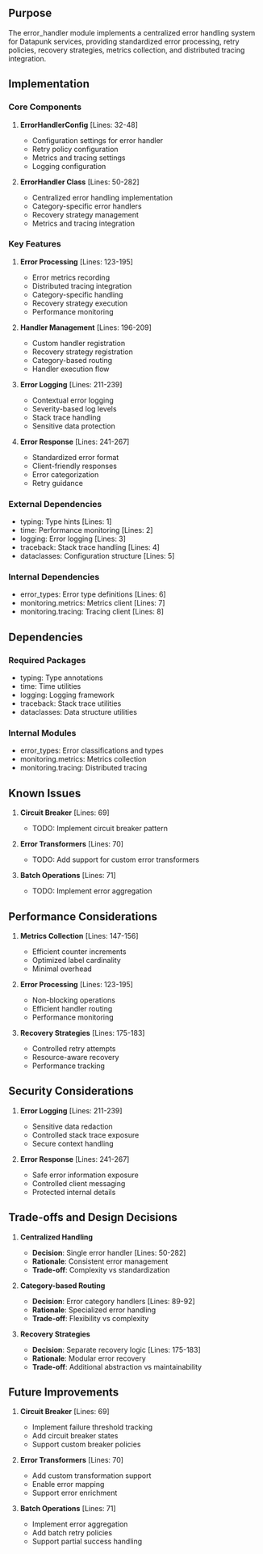 ## Purpose

The error_handler module implements a centralized error handling system for Datapunk services, providing standardized error processing, retry policies, recovery strategies, metrics collection, and distributed tracing integration.

## Implementation

### Core Components

1. **ErrorHandlerConfig** [Lines: 32-48]

   - Configuration settings for error handler
   - Retry policy configuration
   - Metrics and tracing settings
   - Logging configuration

2. **ErrorHandler Class** [Lines: 50-282]
   - Centralized error handling implementation
   - Category-specific error handlers
   - Recovery strategy management
   - Metrics and tracing integration

### Key Features

1. **Error Processing** [Lines: 123-195]

   - Error metrics recording
   - Distributed tracing integration
   - Category-specific handling
   - Recovery strategy execution
   - Performance monitoring

2. **Handler Management** [Lines: 196-209]

   - Custom handler registration
   - Recovery strategy registration
   - Category-based routing
   - Handler execution flow

3. **Error Logging** [Lines: 211-239]

   - Contextual error logging
   - Severity-based log levels
   - Stack trace handling
   - Sensitive data protection

4. **Error Response** [Lines: 241-267]
   - Standardized error format
   - Client-friendly responses
   - Error categorization
   - Retry guidance

### External Dependencies

- typing: Type hints [Lines: 1]
- time: Performance monitoring [Lines: 2]
- logging: Error logging [Lines: 3]
- traceback: Stack trace handling [Lines: 4]
- dataclasses: Configuration structure [Lines: 5]

### Internal Dependencies

- error_types: Error type definitions [Lines: 6]
- monitoring.metrics: Metrics client [Lines: 7]
- monitoring.tracing: Tracing client [Lines: 8]

## Dependencies

### Required Packages

- typing: Type annotations
- time: Time utilities
- logging: Logging framework
- traceback: Stack trace utilities
- dataclasses: Data structure utilities

### Internal Modules

- error_types: Error classifications and types
- monitoring.metrics: Metrics collection
- monitoring.tracing: Distributed tracing

## Known Issues

1. **Circuit Breaker** [Lines: 69]

   - TODO: Implement circuit breaker pattern

2. **Error Transformers** [Lines: 70]

   - TODO: Add support for custom error transformers

3. **Batch Operations** [Lines: 71]
   - TODO: Implement error aggregation

## Performance Considerations

1. **Metrics Collection** [Lines: 147-156]

   - Efficient counter increments
   - Optimized label cardinality
   - Minimal overhead

2. **Error Processing** [Lines: 123-195]

   - Non-blocking operations
   - Efficient handler routing
   - Performance monitoring

3. **Recovery Strategies** [Lines: 175-183]
   - Controlled retry attempts
   - Resource-aware recovery
   - Performance tracking

## Security Considerations

1. **Error Logging** [Lines: 211-239]

   - Sensitive data redaction
   - Controlled stack trace exposure
   - Secure context handling

2. **Error Response** [Lines: 241-267]
   - Safe error information exposure
   - Controlled client messaging
   - Protected internal details

## Trade-offs and Design Decisions

1. **Centralized Handling**

   - **Decision**: Single error handler [Lines: 50-282]
   - **Rationale**: Consistent error management
   - **Trade-off**: Complexity vs standardization

2. **Category-based Routing**

   - **Decision**: Error category handlers [Lines: 89-92]
   - **Rationale**: Specialized error handling
   - **Trade-off**: Flexibility vs complexity

3. **Recovery Strategies**
   - **Decision**: Separate recovery logic [Lines: 175-183]
   - **Rationale**: Modular error recovery
   - **Trade-off**: Additional abstraction vs maintainability

## Future Improvements

1. **Circuit Breaker** [Lines: 69]

   - Implement failure threshold tracking
   - Add circuit breaker states
   - Support custom breaker policies

2. **Error Transformers** [Lines: 70]

   - Add custom transformation support
   - Enable error mapping
   - Support error enrichment

3. **Batch Operations** [Lines: 71]
   - Implement error aggregation
   - Add batch retry policies
   - Support partial success handling
